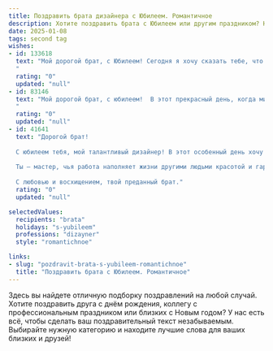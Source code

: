 ```yaml
---
title: Поздравить брата дизайнера с Юбилеем. Романтичное
description: Хотите поздравить брата с Юбилеем или другим праздником? Наш ИИ создаст незабываемое поздравление, а вы обязательно выделитесь среди других.  
date: 2025-01-08
tags: second tag
wishes:
- id: 133618
  text: "Мой дорогой брат, с Юбилеем! Сегодня я хочу сказать тебе, что ты – не просто брат, а настоящий художник жизни, творец прекрасного, дизайнер наших общих воспоминаний.  Твой талант, словно волшебная кисть, рисует яркие и неповторимые картины нашего бытия, наполняя их любовью, теплом и невероятной красотой. Пусть твоя жизнь будет таким же шедевром, каким являются твои работы, полная вдохновения, радости и  безграничной любви! С юбилеем, мой любимый брат!
  "
  rating: "0"
  updated: "null"
- id: 83146
  text: "Мой дорогой брат, с юбилеем!  В этот прекрасный день, когда мир будто бы замирает, чтобы отметить твою уникальность, я хочу сказать тебе, насколько ты дорог мне.  Твой талант дизайнера – это волшебство, которое ты даришь миру, создавая красоту и гармонию.  Пусть твоя жизнь будет  яркой и насыщенной, как самая сочная палитра, а вдохновение никогда не покидает тебя.  Я люблю тебя и горжусь тобой!
  "
  rating: "0"
  updated: "null"
- id: 41641
  text: "Дорогой брат!
  
  С юбилеем тебя, мой талантливый дизайнер! В этот особенный день хочу напомнить, как важно то, что ты создаёшь. Твои идеи и вдохновение превращают мир в яркую палитру, где каждый штрих — это проявление твоей души.
  
  Ты — мастер, чья работа наполняет жизни другими людьми красотой и гармонией. Пусть каждый новый проект приносит тебе не только профессиональные успехи, но и истинное удовольствие. Желаю, чтобы твои мечты всегда находили воплощение, а вдохновение не покидало тебя!
  
  С любовью и восхищением, твой преданный брат."
  rating: "0"
  updated: "null"

selectedValues:
  recipients: "brata"
  holidays: "s-yubileem"
  professions: "dizayner"
  style: "romantichnoe"

links:
- slug: "pozdravit-brata-s-yubileem-romantichnoe"
  title: "Поздравить брата с Юбилеем. Романтичное"
---
```


Здесь вы найдете отличную подборку поздравлений на любой случай.
Хотите поздравить друга с днём рождения, коллегу с профессиональным праздником или близких с Новым годом? У нас есть всё, чтобы сделать ваш поздравительный текст незабываемым. Выбирайте нужную категорию и находите лучшие слова для ваших близких и друзей!
